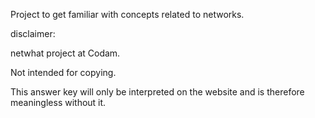 Project to get familiar with concepts related to networks.

disclaimer:

netwhat project at Codam.

Not intended for copying.

This answer key will only be interpreted on the website and is therefore meaningless without it.

